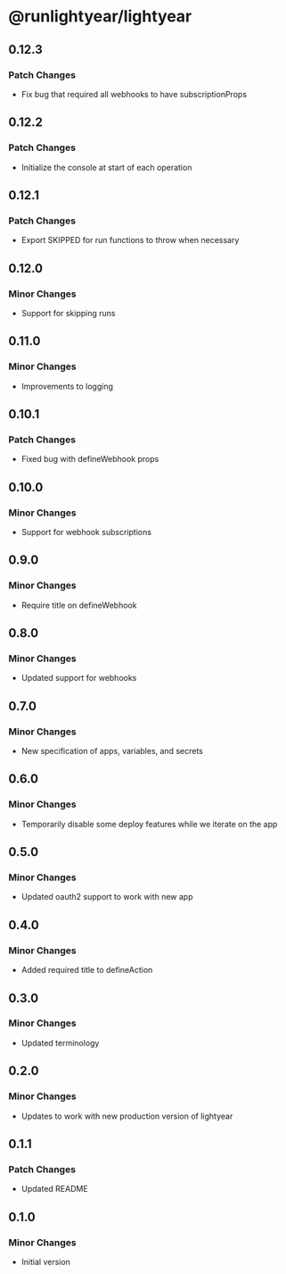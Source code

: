 # @runlightyear/lightyear

## 0.12.3

### Patch Changes

- Fix bug that required all webhooks to have subscriptionProps

## 0.12.2

### Patch Changes

- Initialize the console at start of each operation

## 0.12.1

### Patch Changes

- Export SKIPPED for run functions to throw when necessary

## 0.12.0

### Minor Changes

- Support for skipping runs

## 0.11.0

### Minor Changes

- Improvements to logging

## 0.10.1

### Patch Changes

- Fixed bug with defineWebhook props

## 0.10.0

### Minor Changes

- Support for webhook subscriptions

## 0.9.0

### Minor Changes

- Require title on defineWebhook

## 0.8.0

### Minor Changes

- Updated support for webhooks

## 0.7.0

### Minor Changes

- New specification of apps, variables, and secrets

## 0.6.0

### Minor Changes

- Temporarily disable some deploy features while we iterate on the app

## 0.5.0

### Minor Changes

- Updated oauth2 support to work with new app

## 0.4.0

### Minor Changes

- Added required title to defineAction

## 0.3.0

### Minor Changes

- Updated terminology

## 0.2.0

### Minor Changes

- Updates to work with new production version of lightyear

## 0.1.1

### Patch Changes

- Updated README

## 0.1.0

### Minor Changes

- Initial version
